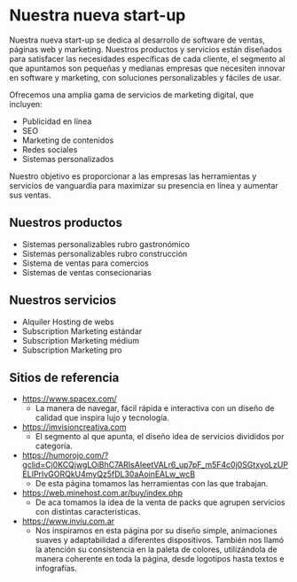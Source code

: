 # Nuestra nueva start-up

Nuestra nueva start-up se dedica al desarrollo de software de ventas, páginas web y marketing. Nuestros productos y servicios están diseñados para satisfacer las necesidades específicas de cada cliente, el segmento al que apuntamos son pequeñas y medianas empresas que necesiten innovar en software y marketing, con soluciones personalizables y fáciles de usar. 

Ofrecemos una amplia gama de servicios de marketing digital, que incluyen:

- Publicidad en línea
- SEO
- Marketing de contenidos
- Redes sociales
- Sistemas personalizados

Nuestro objetivo es proporcionar a las empresas las herramientas y servicios de vanguardia para maximizar su presencia en línea y aumentar sus ventas.

## Nuestros productos

- Sistemas personalizables rubro gastronómico
- Sistemas personalizables rubro construcción
- Sistema de ventas para comercios
- Sistemas de ventas consecionarias

## Nuestros servicios

- Alquiler Hosting de webs
- Subscription Marketing estándar
- Subscription Marketing médium
- Subscription Marketing pro

## Sitios de referencia

- https://www.spacex.com/ 
    - La manera de navegar, fácil rápida e interactiva con un diseño de calidad que inspira lujo y tecnología.
- https://imvisioncreativa.com 
    - El segmento al que apunta, el diseño idea de servicios divididos por categoría.
- https://humorojo.com/?gclid=Cj0KCQjwgLOiBhC7ARIsAIeetVALr6_up7pF_m5F4c0j0SGtxyoLzUPELIPrIvGORQkU4myQz5fDL30aAoinEALw_wcB 
    - De esta página tomamos las herramientas con las que trabajan.
- https://web.minehost.com.ar/buy/index.php
    - De aca tomamos la idea de la venta de packs que agrupen servicios con distintas caracteristicas.
- https://www.inviu.com.ar
    - Nos inspiramos en esta página por su diseño simple, animaciones suaves y adaptabilidad a diferentes dispositivos. También nos llamó la atención su consistencia en la paleta de colores, utilizándola de manera coherente en toda la página, desde logotipos hasta textos e infografías.
